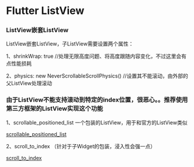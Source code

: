 # Flutter ListView

### ListView嵌套ListView

ListView嵌套ListView，子ListView需要设置两个属性：

1、shrinkWrap: true //处理无限高度问题、将高度跟随内容变化，不过这里会有点性能损耗

2、physics: new NeverScrollableScrollPhysics() //设置其不能滚动，由外部的父ListView处理滚动

### 由于ListView不能支持滚动到特定的index位置，很恶心。。推荐使用第三方框架的ListView实现这个功能

1、scrollable_positioned_list 一个包装的ListView，用于和官方的ListView类似

[scrollable_positioned_list](https://pub.dev/packages/scrollable_positioned_list)

2、scroll_to_index  （针对于子Widget的包装，浸入性会强一点）

[scroll_to_index](https://pub.dev/packages/scroll_to_index)